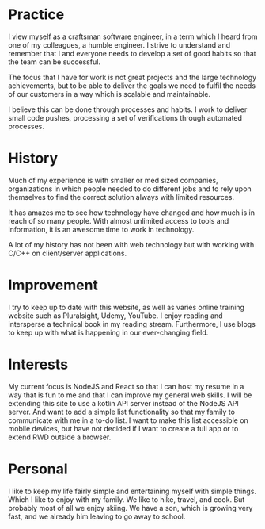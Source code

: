 # Practice

I view myself as a craftsman software engineer, in a term which I heard from one of my colleagues, a humble 
engineer.  I strive to understand and remember that I and everyone needs to develop a set of good habits so that the team
can be successful.

The focus that I have for work is not great projects and the large technology achievements, but to be able to 
deliver the goals we need to fulfil the needs of our customers in a way which is scalable and maintainable.

I believe this can be done through processes and habits.  I work to deliver small code pushes, processing a set of 
verifications through automated processes.

# History

Much of my experience is with smaller or med sized companies, organizations in which people needed to do different 
jobs and to rely upon themselves to find the correct solution always with limited resources.

It has amazes me to see how technology have changed and how much is in reach of so many people.  With almost unlimited 
access to tools and information, it is an awesome time to work in technology.

A lot of my history has not been with web technology but with working with C/C++ on client/server applications.

# Improvement

I try to keep up to date with this website, as well as varies online training website such as Pluralsight, Udemy, 
YouTube.  I enjoy reading and intersperse a technical book in my reading stream.  Furthermore, I use blogs to keep
up with what is happening in our ever-changing field.

# Interests

My current focus is NodeJS and React so that I can host my resume in a way that is fun to me and that I can improve
my general web skills.  I will be extending this site to use a kotlin API server instead of the NodeJS API server.  And
want to add a simple list functionality so that my family to communicate with me in a to-do list.  I want to make
this list accessible on mobile devices, but have not decided if I want to create a full app or to extend RWD outside a 
browser.

# Personal

I like to keep my life fairly simple and entertaining myself with simple things.  Which I like to enjoy with my 
family.  We like to hike, travel, and cook.  But probably most of all we enjoy skiing.  We have a son, which is 
growing very fast, and we already him leaving to go away to school.
